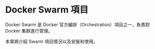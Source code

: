 # Docker Swarm 項目
Docker Swarm 是 Docker 官方編排（Orchestration）項目之一，負責對 Docker 集群進行管理。

本章將介紹 Swarm 項目情況以及安裝和使用。
